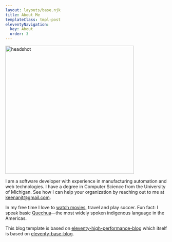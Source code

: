 ```yaml
---
layout: layouts/base.njk
title: About Me
templateClass: tmpl-post
eleventyNavigation:
  key: About
  order: 3
---
```


<img
  class="center avatar"
  src="../../img/2021/03/headshot1.jpg"
  alt="headshot"
  width="400px"></img>

I am a software developer with experience in manufacturing automation and web technologies. I have a degree in Computer Science from the University of Michigan. See how I can help your organization by reaching out to me at <a href="mailto:keenanjt@gmail.com">keenanjt@gmail.com</a>.

In my free time I love to [watch movies](https://letterboxd.com/kevin33/), travel
and play soccer. Fun fact: I speak basic [Quechua](https://en.wikipedia.org/wiki/Quechuan_languages)&mdash;the most widely spoken indigenous language in the
Americas.

This blog template is based on [eleventy-high-performance-blog](https://www.industrialempathy.com/posts/eleventy-high-performance-blog/) which itself is based on [eleventy-base-blog](https://github.com/11ty/eleventy-base-blog).
